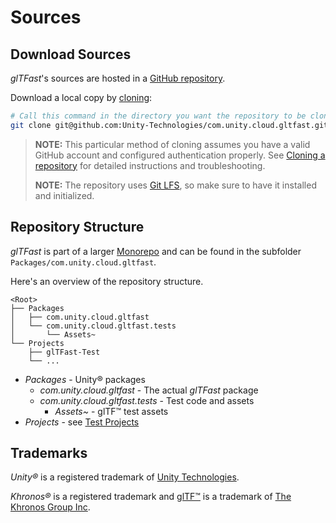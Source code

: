 # Sources

## Download Sources

*glTFast*'s sources are hosted in a [GitHub repository][UnityGltfastGitHub].

Download a local copy by [cloning][GitHubCloning]:

```sh
# Call this command in the directory you want the repository to be cloned into.
git clone git@github.com:Unity-Technologies/com.unity.cloud.gltfast.git
```

> **NOTE:** This particular method of cloning assumes you have a valid GitHub account and configured authentication properly. See [Cloning a repository][GitHubCloning] for detailed instructions and troubleshooting.
>
> **NOTE:** The repository uses [Git LFS](https://git-lfs.com/), so make sure to have it installed and initialized.

## Repository Structure

*glTFast* is part of a larger [Monorepo][Monorepo] and can be found in the subfolder `Packages/com.unity.cloud.gltfast`.

Here's an overview of the repository structure.

```none
<Root>
├── Packages
│   ├── com.unity.cloud.gltfast
│   └── com.unity.cloud.gltfast.tests
│       └── Assets~
└── Projects
    ├── glTFast-Test
    └── ...
```

- *Packages* - Unity&reg; packages
  - *com.unity.cloud.gltfast* - The actual *glTFast* package
  - *com.unity.cloud.gltfast.tests* - Test code and assets
    - *Assets~* - glTF&trade; test assets
- *Projects* - see [Test Projects](test-project-setup.md#test-projects)

## Trademarks

*Unity&reg;* is a registered trademark of [Unity Technologies][unity].

*Khronos&reg;* is a registered trademark and [glTF&trade;][gltf] is a trademark of [The Khronos Group Inc][khronos].

[GitHubCloning]: https://docs.github.com/en/repositories/creating-and-managing-repositories/cloning-a-repositor
[gltf]: https://www.khronos.org/gltf
[khronos]: https://www.khronos.org
[Monorepo]: https://en.wikipedia.org/wiki/Monorepo
[UnityGltfastGitHub]: https://github.com/Unity-Technologies/com.unity.cloud.gltfast
[unity]: https://unity.com
